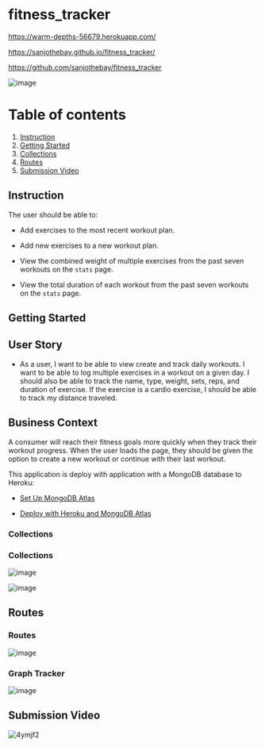 # fitness_tracker

https://warm-depths-56679.herokuapp.com/

https://sanjothebay.github.io/fitness_tracker/

https://github.com/sanjothebay/fitness_tracker


![image](https://user-images.githubusercontent.com/67298961/108020926-1c6b8580-6fe3-11eb-80e1-5866e67a1d09.png)

# Table of contents

1. [Instruction](#Instruction)
2. [Getting Started](#Getting_Started)
3. [Collections](#Collections)
4. [Routes](#Routes)
5. [Submission Video](#Submission_Video)



## Instruction <a name="Instruction"></a>

The user should be able to:

  * Add exercises to the most recent workout plan.

  * Add new exercises to a new workout plan.

  * View the combined weight of multiple exercises from the past seven workouts on the `stats` page.

  * View the total duration of each workout from the past seven workouts on the `stats` page.
  
  
  ## Getting Started <a name="Getting_Started"></a>
  
  ## User Story

* As a user, I want to be able to view create and track daily workouts. I want to be able to log multiple exercises in a workout on a given day. 
I should also be able to track the name, type, weight, sets, reps, and duration of exercise. If the exercise is a cardio exercise, I should be able to track my distance traveled.

## Business Context

A consumer will reach their fitness goals more quickly when they track their workout progress.
When the user loads the page, they should be given the option to create a new workout or continue with their last workout.
  
  
This application is deploy with  application with a MongoDB database to Heroku: 

  * [Set Up MongoDB Atlas](../04-Important/MongoAtlas-Setup.md)

  * [Deploy with Heroku and MongoDB Atlas](../04-Important/MongoAtlas-Deploy.md)
  
  
  ### Collections <a name="Collections"></a>
  ### Collections
  
  ![image](https://user-images.githubusercontent.com/67298961/108455726-5da6a400-7234-11eb-8867-5b37ea3e9f8d.png)
  
  ![image](https://user-images.githubusercontent.com/67298961/108021493-4b362b80-6fe4-11eb-895b-aaaee3873d00.png)
  
  
  ## Routes <a name="Routes"></a>
  ### Routes
  
  ![image](https://user-images.githubusercontent.com/67298961/108021621-89cbe600-6fe4-11eb-9fad-e395c3ac9ec5.png)
  
  
  ### Graph Tracker
  
  ![image](https://user-images.githubusercontent.com/67298961/108021919-1d9db200-6fe5-11eb-85b6-fb3920337196.png)
  
  
  ## Submission Video <a name="Submission_Video"></a>
  
  ![4ymjf2](https://user-images.githubusercontent.com/67298961/108467521-f34d2e00-724a-11eb-8e24-9011a635407a.gif)
 
